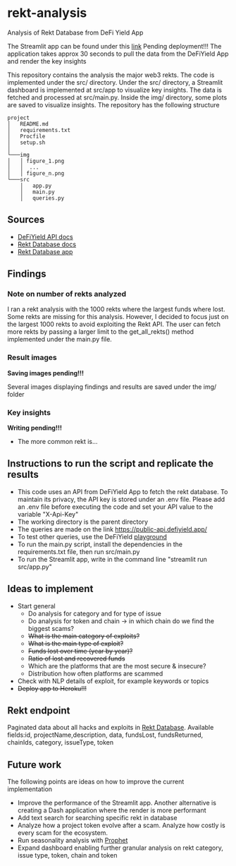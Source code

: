 # rekt-analysis
Analysis of Rekt Database from DeFi Yield App

The Streamlit app can be found under this [link](https://intense-brook-89215.herokuapp.com/) Pending deployment!!! The application takes approx 30
seconds to pull the data from the DeFiYield App and render the key insights

This repository contains the analysis the major web3 rekts. The code is implemented under the src/ directory.
Under the src/ directory, a Streamlit dashboard is implemented at src/app to visualize key insights. 
The data is fetched and processed at src/main.py. Inside the img/ directory, some plots are saved to visualize insights.
The repository has the following structure
```
project
│   README.md
│   requirements.txt
│   Procfile
│   setup.sh
│
└───img
│   │ figure_1.png  
│   │  ...
│   │ figure_n.png
└───src
    │   app.py
    │   main.py
    │   queries.py
```

## Sources
- [DeFiYield API docs](https://docs.defiyield.app/api/api)
- [Rekt Database docs](https://docs.defiyield.app/audits/rekt-database)
- [Rekt Database app](https://defiyield.app/rekt-database)

## Findings
### Note on number of rekts analyzed
I ran a rekt analysis with the 1000 rekts where the largest funds where lost. Some rekts are missing for this analysis.
However, I decided to focus just on the largest 1000 rekts to avoid exploiting the Rekt API. The user can fetch more rekts
by passing a larger limit to the get_all_rekts() method implemented under the main.py file. 

### Result images
**Saving images pending!!!**

Several images displaying findings and results are saved under the img/ folder

### Key insights
**Writing pending!!!**
- The more common rekt is...

## Instructions to run the script and replicate the results
- This code uses an API from DeFiYield App to fetch the rekt database. To maintain its privacy, the API key is stored 
under an .env file. Please add an .env file before executing the code and set your API value to the variable "X-Api-Key"
- The working directory is the parent directory
- The queries are made on the link https://public-api.defiyield.app/
- To test other queries, use the DeFiYield [playground](https://public-api.defiyield.app/graphql/)
- To run the main.py script, install the dependencies in the requirements.txt file, then run src/main.py
- To run the Streamlit app, write in the command line "streamlit run src/app.py"

## Ideas to implement
- Start general
  - Do analysis for category and for type of issue
  - Do analysis for token and chain -> in which chain do we find the biggest scams?
  - ~~What is the main category of exploits?~~
  - ~~What is the main type of exploit?~~
  - ~~Funds lost over time (year by year)?~~
  - ~~Ratio of lost and recovered funds~~
  - Which are the platforms that are the most secure & insecure?
  - Distribution how often platforms are scammed
- Check with NLP details of exploit, for example keywords or topics
- ~~Deploy app to Heroku!!!~~

## Rekt endpoint
Paginated data about all hacks and exploits in [Rekt Database](https://docs.defiyield.app/audits/rekt-database).
Available fields:id, projectName,description, data, fundsLost, fundsReturned, chainIds, category, issueType, token 

## Future work
The following points are ideas on how to improve the current implementation
- Improve the performance of the Streamlit app. Another alternative is creating a Dash application where the render is
more performant
- Add text search for searching specific rekt in database
- Analyze how a project token evolve after a scam. Analyze how costly is every scam for the ecosystem.
- Run seasonality analysis with [Prophet](https://facebook.github.io/prophet/docs/quick_start.html)
- Expand dashboard enabling further granular analysis on rekt category, issue type, token, chain and token